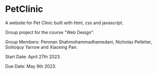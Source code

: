 # PetClinic

A website for Pet Clinic built with html, css and javascript.

Group project for the course "Web Design".

Group Members: Penman Shahmohammadhamedani, Nicholas Pelletier, Soliloquy Yarrow and Xiaoxing Pan.

Start Date: April 27th 2023.

Due Date: May 9th 2023.
